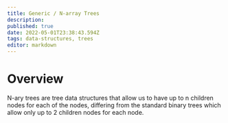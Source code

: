 ```yaml
---
title: Generic / N-array Trees
description: 
published: true
date: 2022-05-01T23:38:43.594Z
tags: data-structures, trees
editor: markdown
---
```


# Overview

N-ary trees are tree data structures that allow us to have up to n children nodes for each of the nodes, differing from the standard binary trees which allow only up to 2 children nodes for each node.